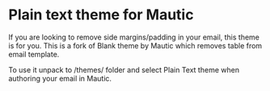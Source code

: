 # Plain text theme for Mautic

If you are looking to remove side margins/padding in your email, this theme is for you. This is a fork of Blank theme by Mautic which removes table from email template.

To use it unpack to /themes/ folder and select Plain Text theme when authoring your email in Mautic.
